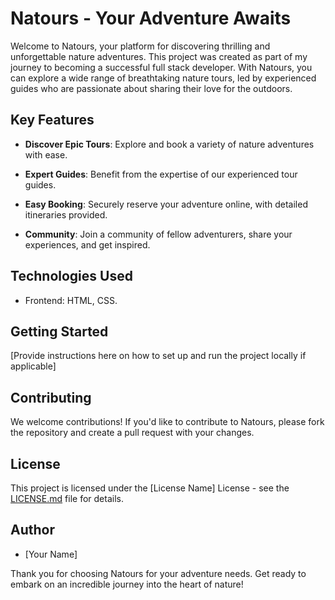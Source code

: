 # Natours - Your Adventure Awaits

Welcome to Natours, your platform for discovering thrilling and unforgettable nature adventures. This project was created as part of my journey to becoming a successful full stack developer. With Natours, you can explore a wide range of breathtaking nature tours, led by experienced guides who are passionate about sharing their love for the outdoors.

## Key Features

- **Discover Epic Tours**: Explore and book a variety of nature adventures with ease.
  
- **Expert Guides**: Benefit from the expertise of our experienced tour guides.

- **Easy Booking**: Securely reserve your adventure online, with detailed itineraries provided.

- **Community**: Join a community of fellow adventurers, share your experiences, and get inspired.

## Technologies Used

- Frontend: HTML, CSS.

## Getting Started

[Provide instructions here on how to set up and run the project locally if applicable]

## Contributing

We welcome contributions! If you'd like to contribute to Natours, please fork the repository and create a pull request with your changes.

## License

This project is licensed under the [License Name] License - see the [LICENSE.md](link-to-license-file) file for details.

## Author

- [Your Name]

Thank you for choosing Natours for your adventure needs. Get ready to embark on an incredible journey into the heart of nature!
